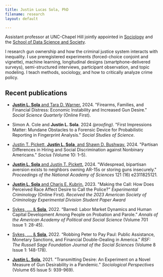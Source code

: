 ```yaml
---
title: Justin Lucas Sola, PhD
filename: research
layout: default

---
```


<head>
  <link rel="shortcut icon" href="favicon.ico?v=BGAqyRPREE">
  <link rel="apple-touch-icon" sizes="180x180" href="icons/apple-touch-icon.png?v=BGAqyRPREE">
  <link rel="icon" type="image/png" sizes="32x32" href="icons/favicon-32x32.png?v=BGAqyRPREE">
  <link rel="icon" type="image/png" sizes="16x16" href="icons/favicon-16x16.png?v=BGAqyRPREE">
  <link rel="manifest" href="icons/site.webmanifest?v=BGAqyRPREE">
  <link rel="mask-icon" href="icons/safari-pinned-tab.svg?v=BGAqyRPREE" color="#5bbad5">
  <meta name="msapplication-TileColor" content="#da532c">
  <meta name="theme-color" content="#ffffff">
</head>

Assistant professor at UNC-Chapel Hill jointly appointed in [Sociology](https://sociology.unc.edu/people-page/justin-sola/) and the [School of Data Science and Society](https://datascience.unc.edu/person/justin-sola/).

I research gun ownership and how the criminal justice system interacts with inequality. I use preregistered experiments (forced-choice conjoint and vignette), machine learning, longitudinal designs (smartphone-delivered surveys), semi-structured interviews, participant observation, and topic modeling. I teach methods, sociology, and how to critically analyze crime policy.

## Recent publications
- <a href="https://doi.org/10.1111/ssqu.13462">**Justin L. Sola** and Tara D. Warner.</a> 2024. "Firearms, Families, and Financial Distress: Economic Instability and Increased Gun Desire." *Social Science Quarterly* (Online First).

- Simon A. Cole and **Justin L. Sola**. 2024 *(proofing)*. "First Impressions Matter: Mundane Obstacles to a Forensic Device for Probabilistic Reporting in Fingerprint Analysis." *Social Studies of Science*.

- <a href="https://doi.org/10.1177/23780231241280014">Justin T. Pickett, **Justin L. Sola**, and Shawn D. Bushway.</a> 2024. "Partisan Differences in Hiring and Social Discrimination against Nonbinary Americans." *Socius* (Volume 10: 1–5).

- <a href="https://doi.org/10.1073/pnas.2311825121">**Justin L. Sola** and Justin T. Pickett.</a> 2024. "Widespread, bipartisan aversion exists to neighbors owning AR-15s or storing guns insecurely." *Proceedings of the National Academy of Sciences* 121 (16) e2311825121.

- <a href="https://doi.org/10.1007/s11292-023-09571-z">**Justin L. Sola** and Charis E. Kubrin.</a> 2023. "Making the Call: How Does Perceived Race Affect Desire to Call the Police?" *Experimental Criminology* (Online First). _Received the 2023 American Society of Criminology Experimental Division Student Paper Award_

- <a href="https://doi.org/10.1177/00027162221099291">Sykes, …. & **Sola**.</a> 2022. “Barred: Labor Market Dynamics and Human Capital Development Among People on Probation and Parole.” *Annals of the American Academy of Political and Social Science* (Volume 701 Issue 1: 28-45).

- <a href="https://doi.org/10.7758/RSF.2022.8.1.07">Sykes, …. & **Sola**.</a> 2022. “Robbing Peter to Pay Paul: Public Assistance, Monetary Sanctions, and Financial Double-Dealing in America.” *RSF: The Russell Sage Foundation Journal of the Social Sciences* (Volume 8 Issue 1: 148-178).

- <a href="https://doi.org/10.1177/07311214211007179">**Justin L. Sola**.</a> 2021. "Transmitting Desire: An Experiment on a Novel Measure of Gun Desirability in a Pandemic." *Sociological Perspectives* (Volume 65 Issue 5: 939-969).
